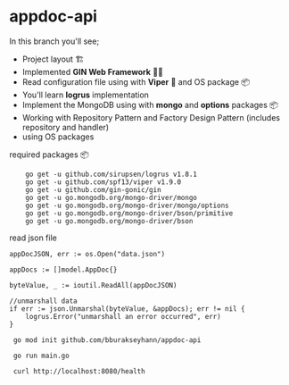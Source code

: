 # appdoc-api

In this branch you'll see;

* Project layout :building_construction:
* Implemented <b>GIN Web Framework</b> :genie_man:
* Read configuration file using with <b>Viper</b> :snake: and OS package :package:
* You'll learn <b>logrus</b> implementation
* Implement the MongoDB using with <b>mongo</b> and <b>options</b> packages :package:
* Working with Repository Pattern and  Factory Design Pattern (includes repository and handler)
* using OS packages 

required packages :package:
```
    go get -u github.com/sirupsen/logrus v1.8.1
	go get -u github.com/spf13/viper v1.9.0
    go get -u github.com/gin-gonic/gin
    go get -u go.mongodb.org/mongo-driver/mongo
    go get -u go.mongodb.org/mongo-driver/mongo/options
    go get -u go.mongodb.org/mongo-driver/bson/primitive
    go get -u go.mongodb.org/mongo-driver/bson
```

read json file

```
appDocJSON, err := os.Open("data.json")

appDocs := []model.AppDoc{}

byteValue, _ := ioutil.ReadAll(appDocJSON)

//unmarshall data
if err := json.Unmarshal(byteValue, &appDocs); err != nil {
	logrus.Error("unmarshall an error occurred", err)
}
```


```
 go mod init github.com/bburakseyhann/appdoc-api
```

```
 go run main.go
```

```
 curl http://localhost:8080/health
```
